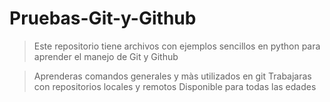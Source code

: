 # Pruebas-Git-y-Github

> Este repositorio tiene archivos con ejemplos sencillos en python para aprender el manejo de Git y Github

> Aprenderas comandos generales y màs utilizados en git
> Trabajaras con repositorios locales y remotos 
> Disponible para todas las edades 